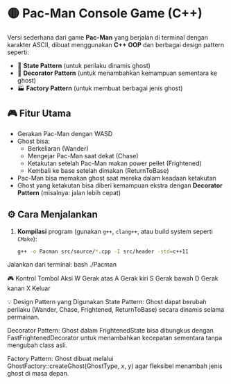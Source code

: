 # 🟡 Pac-Man Console Game (C++)

Versi sederhana dari game **Pac-Man** yang berjalan di terminal dengan karakter ASCII, dibuat menggunakan **C++ OOP** dan berbagai design pattern seperti:

- 🧠 **State Pattern** (untuk perilaku dinamis ghost)
- 🎨 **Decorator Pattern** (untuk menambahkan kemampuan sementara ke ghost)
- 🏭 **Factory Pattern** (untuk membuat berbagai jenis ghost)

## 🎮 Fitur Utama

- Gerakan Pac-Man dengan WASD
- Ghost bisa:
  - Berkeliaran (Wander)
  - Mengejar Pac-Man saat dekat (Chase)
  - Ketakutan setelah Pac-Man makan power pellet (Frightened)
  - Kembali ke base setelah dimakan (ReturnToBase)
- Pac-Man bisa memakan ghost saat mereka dalam keadaan ketakutan
- Ghost yang ketakutan bisa diberi kemampuan ekstra dengan **Decorator Pattern** (misalnya: jalan lebih cepat)

## ⚙️ Cara Menjalankan

1. **Kompilasi** program (gunakan `g++`, `clang++`, atau build system seperti `CMake`):
   ```bash
   g++ -o Pacman src/source/*.cpp -I src/header -std=c++11
Jalankan dari terminal:
bash
./Pacman

🎮 Kontrol
Tombol	Aksi
W	Gerak atas
A	Gerak kiri
S	Gerak bawah
D	Gerak kanan
X	Keluar

💡 Design Pattern yang Digunakan
State Pattern:
Ghost dapat berubah perilaku (Wander, Chase, Frightened, ReturnToBase) secara dinamis selama permainan.

Decorator Pattern:
Ghost dalam FrightenedState bisa dibungkus dengan FastFrightenedDecorator untuk menambahkan kecepatan sementara tanpa mengubah class asli.

Factory Pattern:
Ghost dibuat melalui GhostFactory::createGhost(GhostType, x, y) agar fleksibel menambah jenis ghost di masa depan.
